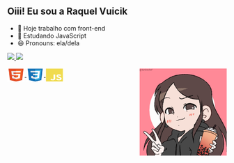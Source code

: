## Oiii! Eu sou a Raquel Vuicik

- 🔭 Hoje trabalho com front-end
- 🌱 Estudando JavaScript
- 😄 Pronouns: ela/dela
  
 <div>
  <a href="[https://github.com/RaquelVuicik]">
  <img height="180em" src="https://github-readme-stats.vercel.app/api?username=raquelvuicik&show_icons=false&theme=dracula&include_all_commits=true&count_private=false"/>
  <img height="180em" src="https://github-readme-stats.vercel.app/api/top-langs/?username=raquelvuicik&layout=compact&langs_count=16&theme=dracula"/>
</div>

<div style="display: inline_block"><br>
  <img align="center" alt="Raquel-HTML" height="30" width="40" src="https://raw.githubusercontent.com/devicons/devicon/master/icons/html5/html5-original.svg">
  <img align="center" alt="Raquel-CSS" height="30" width="40" src="https://raw.githubusercontent.com/devicons/devicon/master/icons/css3/css3-original.svg">
  <img align="center" alt="Raquel-Js" height="30" width="40" src="https://raw.githubusercontent.com/devicons/devicon/master/icons/javascript/javascript-plain.svg">
  <img align="right" alt="Raquel-gif" height="200" width="200" src="https://github.com/RaquelVuicik/raquelvuicik/blob/main/raquel_gif.gif">
</div>

